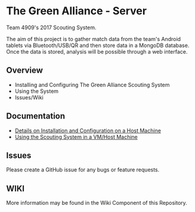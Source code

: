 # The Green Alliance - Server

Team 4909's 2017 Scouting System.

The aim of this project is to gather match data from the team's Android tablets via Bluetooth/USB/QR and then store data in a MongoDB database. Once the data is stored, analysis will be possible through a web interface.

## Overview
- Installing and Configuring The Green Alliance Scouting System
- Using the System
- Issues/Wiki

## Documentation
- [Details on Installation and Configuration on a Host Machine](./INSTALL.md)
- [Using the Scouting System in a VM/Host Machine](https://github.com/FRCteam4909/The-Green-Alliance-Server/releases/tag/v1.1.0)

## Issues
Please create a GitHub issue for any bugs or feature requests.

## WIKI
More information may be found in the Wiki Component of this Repository.